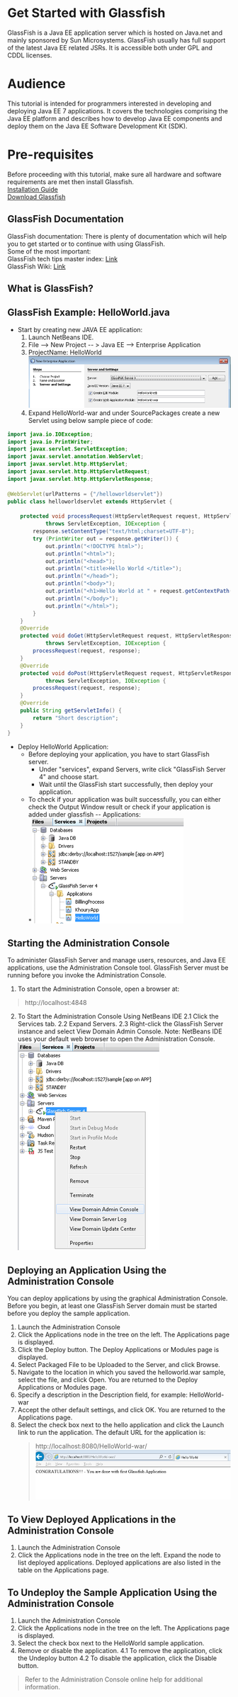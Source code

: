 # Get Started with Glassfish
GlassFish is a Java EE application server which is hosted on Java.net and mainly sponsored by Sun Microsystems. GlassFish usually has full support of the latest Java EE related JSRs. It is accessible both under GPL and CDDL licenses.

# Audience
This tutorial is intended for programmers interested in developing and deploying Java EE 7 applications. It covers the technologies comprising the Java EE platform and describes how to develop Java EE components and deploy them on the Java EE Software Development Kit (SDK).

# Pre-requisites
Before proceeding with this tutorial, make sure all hardware and software requirements are met then install Glassfish.    
[Installation Guide](https://docs.oracle.com/cd/E26576_01/doc.312/e24935/installing.htm#GSING00002)   
[Download Glassfish](https://javaee.github.io/glassfish/download)

## GlassFish Documentation
GlassFish documentation: There is plenty of documentation which will help you to get started or to continue with using GlassFish.<br />
Some of the most important:  
GlassFish tech tips master index:
 [Link](https://glassfish.dev.java.net/public/TipsandBlogs.html)  
GlassFish Wiki:
 [Link](http://wiki.glassfish.java.net/)
 
## What is GlassFish?

## GlassFish Example: HelloWorld.java
* Start by creating new JAVA EE application:
	1. Launch NetBeans IDE.
	2. File --> New Project -- > Java EE --> Enterprise Application
	3. ProjectName: HelloWorld
	![Image1](https://github.com/saadaibrahim/Glassfish/blob/master/PIC1.png)
	4. Expand HelloWorld-war and under SourcePackages create a new Servlet using below sample piece of code:	
```java
import java.io.IOException;
import java.io.PrintWriter;
import javax.servlet.ServletException;
import javax.servlet.annotation.WebServlet;
import javax.servlet.http.HttpServlet;
import javax.servlet.http.HttpServletRequest;
import javax.servlet.http.HttpServletResponse;

@WebServlet(urlPatterns = {"/helloworldservlet"})
public class helloworldservlet extends HttpServlet {

    protected void processRequest(HttpServletRequest request, HttpServletResponse response)
            throws ServletException, IOException {
        response.setContentType("text/html;charset=UTF-8");
        try (PrintWriter out = response.getWriter()) {
            out.println("<!DOCTYPE html>");
            out.println("<html>");
            out.println("<head>");
            out.println("<title>Hello World </title>");            
            out.println("</head>");
            out.println("<body>");
            out.println("<h1>Hello World at " + request.getContextPath() + "</h1>");
            out.println("</body>");
            out.println("</html>");
        }
    } 
    @Override
    protected void doGet(HttpServletRequest request, HttpServletResponse response)
            throws ServletException, IOException {
        processRequest(request, response);
    }
    @Override
    protected void doPost(HttpServletRequest request, HttpServletResponse response)
            throws ServletException, IOException {
        processRequest(request, response);
    }
    @Override
    public String getServletInfo() {
        return "Short description";
    }
}
```
* Deploy HelloWorld Application:  
  * Before deploying your application, you have to start GlassFish server.
    * Under "services", expand Servers, write click "GlassFish Server 4" and choose start.
    * Wait until the GlassFish start successfully, then deploy your application.
  * To check if your application was built successfully, you can either check the Output Window result or check if your      application is added under glassfish -- Applications:      
    *![Image2](https://github.com/saadaibrahim/Glassfish/blob/master/pic2.png)  
      
 ## Starting the Administration Console 
 To administer GlassFish Server and manage users, resources, and Java EE applications, use the Administration Console tool. 
 GlassFish Server must be running before you invoke the Administration Console.
 1. To start the Administration Console, open a browser at: 
> http://localhost:4848
 2. To Start the Administration Console Using NetBeans IDE
  2.1 Click the Services tab.
  2.2 Expand Servers.
  2.3 Right-click the GlassFish Server instance and select View Domain Admin Console.
  Note: NetBeans IDE uses your default web browser to open the Administration Console.
 ![Image3](https://github.com/saadaibrahim/Glassfish/blob/master/pic3.png) 
 
 ## Deploying an Application Using the Administration Console 
 You can deploy applications by using the graphical Administration Console.
 Before you begin, at least one GlassFish Server domain must be started before you deploy the sample application.
 1. Launch the Administration Console
 2. Click the Applications node in the tree on the left. 
     The Applications page is displayed.
 3. Click the Deploy button.
    The Deploy Applications or Modules page is displayed.
 4. Select Packaged File to be Uploaded to the Server, and click Browse.
 5. Navigate to the location in which you saved the helloworld.war sample, select the file, and click Open.
    You are returned to the Deploy Applications or Modules page.
 6. Specify a description in the Description field, for example: HelloWorld-war
 7. Accept the other default settings, and click OK.
    You are returned to the Applications page.
 8. Select the check box next to the hello application and click the Launch link to run the application.
    The default URL for the application is:
    > http://localhost:8080/HelloWorld-war/
    ![Image4](https://github.com/saadaibrahim/Glassfish/blob/master/pic4.png)  
    
 ## To View Deployed Applications in the Administration Console
 1. Launch the Administration Console
 2. Click the Applications node in the tree on the left. 
 Expand the node to list deployed applications. Deployed applications are also listed in the table on the Applications page.
 
 ## To Undeploy the Sample Application Using the Administration Console
 1. Launch the Administration Console
 2. Click the Applications node in the tree on the left. 
 The Applications page is displayed.
 3. Select the check box next to the HelloWorld sample application. 
 4. Remove or disable the application.
   4.1 To remove the application, click the Undeploy button
   4.2 To disable the application, click the Disable button.
 
 >Refer to the Administration Console online help for additional information.
 
